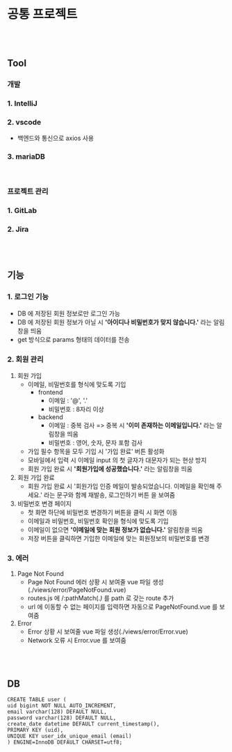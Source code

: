 
# 공통 프로젝트

<br /><br />

## Tool
### 개발
### 1. IntelliJ
### 2. vscode
- 백엔드와 통신으로 axios 사용
### 3. mariaDB

<br />

### 프로젝트 관리
### 1. GitLab
### 2. Jira

<br /><br />

## 기능
### 1. 로그인 기능
- DB 에 저장된 회원 정보로만 로그인 가능
- DB 에 저장된 회원 정보가 아닐 시 **'아이디나 비밀번호가 맞지 않습니다.'** 라는 알림창을 띄움
- get 방식으로 params 형태의 데이터를 전송
### 2. 회원 관리
1. 회원 가입
    - 이메일, 비밀번호를 형식에 맞도록 기입
        - frontend
            - 이메일 : '@', '.'
            - 비밀번호 : 8자리 이상
        - backend
            - 이메일 : 중복 검사 => 중복 시 <b>'이미 존재하는 이메일입니다.'</b> 라는 알림창을 띄움
            - 비밀번호 : 영어, 숫자, 문자 포함 검사
    - 가입 필수 항목을 모두 기입 시 '가입 완료' 버튼 활성화
    - 모바일에서 입력 시 이메일 input 의 첫 글자가 대문자가 되는 현상 방지
    - 회원 가입 완료 시 **'회원가입에 성공했습니다.'** 라는 알림창을 띄움
2. 회원 가입 완료
    - 회원 가입 완료 시 '회원가입 인증 메일이 발송되었습니다. 이메일을 확인해 주세요.' 라는 문구와 함께 재발송, 로그인하기 버튼 을 보여줌
3. 비밀번호 변경 페이지
    - 첫 화면 하단에 비밀번호 변경하기 버튼을 클릭 시 화면 이동
    - 이메일과 비밀번호, 비밀번호 확인을 형식에 맞도록 기입
    - 이메일이 없으면 **'이메일에 맞는 회원 정보가 없습니다.'** 알림창을 띄움
    - 저장 버튼을 클릭하면 기입한 이메일에 맞는 회원정보의 비밀번호를 변경
### 3. 에러
1. Page Not Found
    - Page Not Found 에러 상황 시 보여줄 vue 파일 생성(./views/error/PageNotFound.vue)
    - routes.js 에 /:pathMatch(.*)* 를 path 로 갖는 route 추가
    - url 에 이동할 수 없는 페이지를 입력하면 자동으로 PageNotFound.vue 를 보여줌
2. Error
    - Error 상황 시 보여줄 vue 파일 생성(./views/error/Error.vue)
    - Network 오류 시 Error.vue 를 보여줌

<br /><br />

## DB

```
CREATE TABLE user (
uid bigint NOT NULL AUTO_INCREMENT,
email varchar(128) DEFAULT NULL,
password varchar(128) DEFAULT NULL,
create_date datetime DEFAULT current_timestamp(),
PRIMARY KEY (uid),
UNIQUE KEY user_idx_unique_email (email)
) ENGINE=InnoDB DEFAULT CHARSET=utf8;
```

